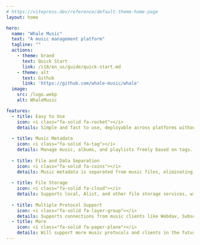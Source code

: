 ```yaml
---
# https://vitepress.dev/reference/default-theme-home-page
layout: home

hero:
  name: "Whale Music"
  text: "A music management platform"
  tagline: ""
  actions:
    - theme: brand
      text: Quick Start
      link: /i18/en_us/guide/quick-start.md
    - theme: alt
      text: Github
      link: 'https://github.com/whale-music/whale'
  image:
    src: /logo.webp
    alt: WhaleMusic

features:
  - title: Easy to Use
    icon: <i class="fa-solid fa-rocket"></i>
    details: Simple and fast to use, deployable across platforms without any modifications required.
    
  - title: Music Metadata
    icon: <i class="fa-solid fa-tag"></i>
    details: Manage music, albums, and playlists freely based on tags.
    
  - title: File and Data Separation
    icon: <i class="fa-solid fa-coins"></i>
    details: Music metadata is separated from music files, eliminating concerns about metadata such as lyrics, tags, genres, etc., not being usable.
    
  - title: File Storage
    icon: <i class="fa-solid fa-cloud"></i>
    details: Supports local, Alist, and other file storage services, with future support for services like Minio.
    
  - title: Multiple Protocol Support
    icon: <i class="fa-solid fa-layer-group"></i>
    details: Supports connections from music clients like Webdav, Subsonic, etc.
  - title: More
    icon: <i class="fa-solid fa-paper-plane"></i>
    details: Will support more music protocols and clients in the future, and will continuously improve Whale Music.
---
```


<style>
:root {
  --vp-home-hero-name-color: transparent;
  --vp-home-hero-name-background: -webkit-linear-gradient(120deg, #5352ED 30%, #41d1ff);

  --vp-home-hero-image-background-image: linear-gradient(-45deg, #5352ED 50%, #47caff 50%);
  --vp-home-hero-image-filter: blur(44px);
}

@media (min-width: 640px) {
  :root {
    --vp-home-hero-image-filter: blur(56px);
  }
}

@media (min-width: 960px) {
  :root {
    --vp-home-hero-image-filter: blur(68px);
  }
}
</style>
